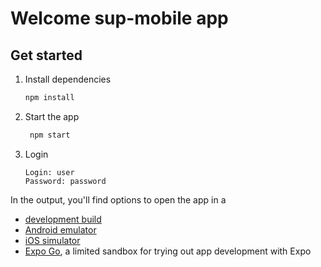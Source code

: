 # Welcome sup-mobile app

## Get started

1. Install dependencies

   ```bash
   npm install
   ```

2. Start the app

   ```bash
    npm start
   ```

3. Login
   ```
   Login: user
   Password: password
   ```

In the output, you'll find options to open the app in a

- [development build](https://docs.expo.dev/develop/development-builds/introduction/)
- [Android emulator](https://docs.expo.dev/workflow/android-studio-emulator/)
- [iOS simulator](https://docs.expo.dev/workflow/ios-simulator/)
- [Expo Go](https://expo.dev/go), a limited sandbox for trying out app development with Expo
